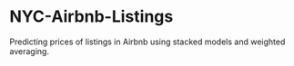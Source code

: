 # NYC-Airbnb-Listings
Predicting prices of listings in Airbnb using stacked models and weighted averaging.

